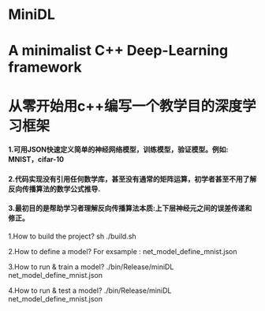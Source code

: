 # MiniDL
# A minimalist C++ Deep-Learning framework
# 从零开始用c++编写一个教学目的深度学习框架
#### 1.可用JSON快速定义简单的神经网络模型，训练模型，验证模型。例如: MNIST，cifar-10
#### 2.代码实现没有引用任何数学库，甚至没有通常的矩阵运算，初学者甚至不用了解反向传播算法的数学公式推导.
#### 3.最初目的是帮助学习者理解反向传播算法本质:上下层神经元之间的误差传递和修正。
1.How to build the project?
sh ./build.sh

2.How to define a model?
For exsample : net_model_define_mnist.json

3.How to run & train a model?
./bin/Release/miniDL net_model_define_mnist.json

4.How to run & test a model?
./bin/Release/miniDL net_model_define_mnist.json
